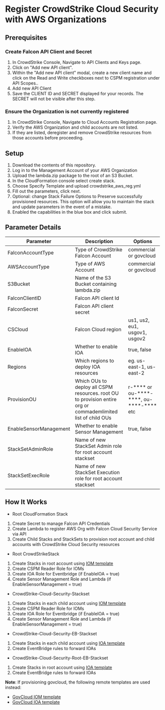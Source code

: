 # Register CrowdStrike Cloud Security with AWS Organizations

## Prerequisites

### Create Falcon API Client and Secret
1. In CrowdStrike Console, Navigate to API Clients and Keys page.
2. Click on "Add new API client".
3. Within the "Add new API client" modal, create a new client name and click on the Read and Write checkboxes next to CSPM registration under API Scopes..
4. Add new API Client
5. Save the CLIENT ID and SECRET displayed for your records. The SECRET will not be visible after this step.

### Ensure the Organization is not currently registered
1. In CrowdStrike Console, Navigate to Cloud Accounts Registration page.
2. Verify the AWS Organization and child accounts are not listed.
3. If they are listed, deregister and remove CrowdStrike resources from those accounts before proceeding.

## Setup
1. Download the contents of this repository.
2. Log in to the Management Account of your AWS Organization
3. Upload the lambda.zip package to the root of an S3 Bucket.
4. In the CloudFormation console select create stack.
5. Choose Specify Template and upload crowdstrike_aws_reg.yml
6. Fill out the parameters, click next.
7. Optional: change Stack Failure Options to Preserve successfully provisioned resources. This option will allow you to maintain the stack and update parameters in the event of a mistake.
7. Enabled the capabilities in the blue box and click submit.

## Parameter Details
| Parameter | Description | Options |
|---|---|---|
|FalconAccountType| Type of CrowdStrike Falcon Account |commercial or govcloud|
|AWSAccountType| Type of AWS Account |commercial or govcloud|
|S3Bucket| Name of the S3 Bucket containing lambda.zip| |
|FalconClientID| Falcon API client Id | |
|FalconSecret| Falcon API client secret| |
|CSCloud| Falcon Cloud region| us1, us2, eu1, usgov1, usgov2|
|EnableIOA| Whether to enable IOA| true, false|
|Regions| Which regions to deploy IOA resources| eg. us-east-1, us-east-2|
|ProvisionOU| Which OUs to deploy all CSPM resources. root OU to provision entire org or commademlimited list of child OUs| r-**** or ou-\*\*\*\*-\*\*\*\*, ou-\*\*\*\*-\*\*\*\* etc|
|EnableSensorManagement| Whether to enable Sensor Management| true, false|
|StackSetAdminRole| Name of new StackSet Admin role for root account stackset||
|StackSetExecRole| Name of new StackSet Execution role for root account stackset||

## How It Works

- Root CloudFormation Stack 
1. Create Secret to manage Falcon API Credentials
2. Create Lambda to register AWS Org with Falcon Cloud Security Service via API
3. Create Child Stacks and StackSets to provision root account and child accounts with CrowdStrike Cloud Security resources
- Root CrowdStrikeStack
1. Create Stacks in root account using [IOM template](https://cs-prod-cloudconnect-templates.s3.amazonaws.com/aws_cspm_cloudformation_v2.json)
2. Create CSPM Reader Role for IOMs
3. Create IOA Role for Eventbridge (if EnableIOA = true)
4. Create Sensor Management Role and Lambda (if EnableSensorManagement = true)
- CrowdStrike-Cloud-Security-Stackset 
1. Create Stacks in each child account using [IOM template](https://cs-prod-cloudconnect-templates.s3.amazonaws.com/aws_cspm_cloudformation_v2.json)
2. Create CSPM Reader Role for IOMs
3. Create IOA Role for Eventbridge (if EnableIOA = true)
4. Create Sensor Management Role and Lambda (if EnableSensorManagement = true)
- CrowdStrike-Cloud-Security-EB-Stackset 
1. Create Stacks in each child account using [IOA template](https://cs-prod-cloudconnect-templates.s3.amazonaws.com/aws_cspm_cloudformation_eb_v2.json)
2. Create EventBridge rules to forward IOAs
- CrowdStrike-Cloud-Security-Root-EB-Stackset
1. Create Stacks in root account using [IOA template](https://cs-prod-cloudconnect-templates.s3.amazonaws.com/aws_cspm_cloudformation_eb_v2.json)
2. Create EventBridge rules to forward IOAs

**Note**: If provisioning govcloud, the following remote templates are used instead:
- [GovCloud IOM template](https://cs-csgov-laggar-cloudconnect-templates.s3-us-gov-west-1.amazonaws.com/aws_cspm_cloudformation_v2.json)
- [GovCloud IOA template](https://cs-csgov-laggar-cloudconnect-templates.s3-us-gov-west-1.amazonaws.com/aws_cspm_cloudformation_eb_v2.json)